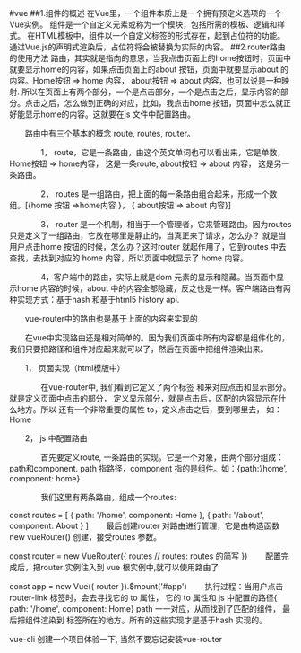#vue
##1.组件的概述
    在Vue里，一个组件本质上是一个拥有预定义选项的一个Vue实例。
    组件是一个自定义元素或称为一个模块，包括所需的模板、逻辑和样式。
    在HTML模板中，组件以一个自定义标签的形式存在，起到占位符的功能。
    通过Vue.js的声明式渲染后，占位符将会被替换为实际的内容。
##2.router路由的使用方法
    路由，其实就是指向的意思，当我点击页面上的home按钮时，页面中就要显示home的内容，如果点击页面上的about 按钮，页面中就要显示about 的内容。Home按钮  => home 内容， about按钮 => about 内容，也可以说是一种映射. 所以在页面上有两个部分，一个是点击部分，一个是点击之后，显示内容的部分。点击之后，怎么做到正确的对应，比如，我点击home 按钮，页面中怎么就正好能显示home的内容。这就要在js 文件中配置路由。

　　路由中有三个基本的概念 route, routes, router。

　　　　1， route，它是一条路由，由这个英文单词也可以看出来，它是单数， Home按钮  => home内容， 这是一条route,  about按钮 => about 内容， 这是另一条路由。

　　　　2， routes 是一组路由，把上面的每一条路由组合起来，形成一个数组。[{home 按钮 =>home内容 }， { about按钮 => about 内容}]

　　　　3， router 是一个机制，相当于一个管理者，它来管理路由。因为routes 只是定义了一组路由，它放在哪里是静止的，当真正来了请求，怎么办？ 就是当用户点击home 按钮的时候，怎么办？这时router 就起作用了，它到routes 中去查找，去找到对应的 home 内容，所以页面中就显示了 home 内容。

　　　　4，客户端中的路由，实际上就是dom 元素的显示和隐藏。当页面中显示home 内容的时候，about 中的内容全部隐藏，反之也是一样。客户端路由有两种实现方式：基于hash 和基于html5 history api.

　　vue-router中的路由也是基于上面的内容来实现的

　　在vue中实现路由还是相对简单的。因为我们页面中所有内容都是组件化的，我们只要把路径和组件对应起来就可以了，然后在页面中把组件渲染出来。

　　1， 页面实现（html模版中）

　　　　在vue-router中, 我们看到它定义了两个标签<router-link> 和<router-view>来对应点击和显示部分。<router-link> 就是定义页面中点击的部分，<router-view> 定义显示部分，就是点击后，区配的内容显示在什么地方。所以 <router-link> 还有一个非常重要的属性 to，定义点击之后，要到哪里去， 如：<router-link  to="/home">Home</router-link>

　　2， js 中配置路由

　　　　首先要定义route,  一条路由的实现。它是一个对象，由两个部分组成： path和component.  path 指路径，component 指的是组件。如：{path:’/home’, component: home}

　　　　我们这里有两条路由，组成一个routes: 

const routes = [
  { path: '/home', component: Home },
  { path: '/about', component: About }
]
　　最后创建router 对路由进行管理，它是由构造函数 new vueRouter() 创建，接受routes 参数。

const router = new VueRouter({
      routes // routes: routes 的简写
})
　　配置完成后，把router 实例注入到 vue 根实例中,就可以使用路由了

const app = new Vue({
  router
}).$mount('#app')
　　执行过程：当用户点击 router-link 标签时，会去寻找它的 to 属性， 它的 to 属性和 js 中配置的路径{ path: '/home', component: Home}  path 一一对应，从而找到了匹配的组件， 最后把组件渲染到 <router-view> 标签所在的地方。所有的这些实现才是基于hash 实现的。

 vue-cli 创建一个项目体验一下, 当然不要忘记安装vue-router
